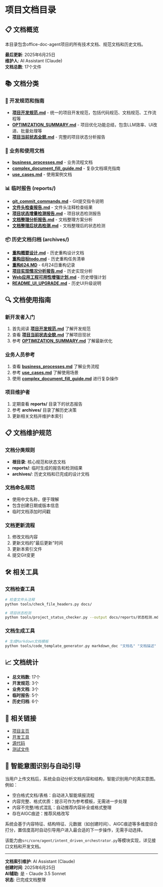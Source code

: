 # 项目文档目录

## 📋 文档概览

本目录包含office-doc-agent项目的所有技术文档、规范文档和历史文档。

**最后更新**: 2025年6月25日  
**维护人**: AI Assistant (Claude)  
**文档总数**: 17个文件  

## 📚 文档分类

### 🔧 开发规范和指南
- **[项目开发规范.md](项目开发规范.md)** - 统一的项目开发规范，包括代码规范、文档规范、工作流程等
- **[OPTIMIZATION_SUMMARY.md](OPTIMIZATION_SUMMARY.md)** - 项目优化功能总结，包含LLM效率、UI改进、批量处理等
- **[项目当前状态全貌.md](项目当前状态全貌.md)** - 完整的项目状态分析报告

### 📖 业务和使用文档
- **[business_processes.md](business_processes.md)** - 业务流程文档
- **[complex_document_fill_guide.md](complex_document_fill_guide.md)** - 复杂文档填充指南
- **[use_cases.md](use_cases.md)** - 使用案例文档

### 📊 临时报告 (reports/)
- **[git_commit_commands.md](reports/git_commit_commands.md)** - Git提交指令说明
- **[文件头检查报告.md](reports/文件头检查报告.md)** - 文件头注释检查结果
- **[项目状态增量检测报告.md](reports/项目状态增量检测报告.md)** - 项目状态检测报告
- **[文档整理分析报告.md](reports/文档整理分析报告.md)** - 文档整理方案分析
- **[文档整理后状态检测.md](reports/文档整理后状态检测.md)** - 文档整理后的状态检测

### 📦 历史文档归档 (archives/)
- **[重构概要设计.md](archives/重构概要设计.md)** - 历史重构设计文档
- **[重构目标todo.md](archives/重构目标todo.md)** - 历史重构任务清单
- **[重构624.MD](archives/重构624.MD)** - 6月24日重构记录
- **[项目实现情况分析报告.md](archives/项目实现情况分析报告.md)** - 历史实现分析
- **[Web应用工程可用性增强计划.md](archives/Web应用工程可用性增强计划.md)** - 历史增强计划
- **[README_UI_UPGRADE.md](archives/README_UI_UPGRADE.md)** - 历史UI升级说明

## 🔍 文档使用指南

### 新开发者入门
1. 首先阅读 **[项目开发规范.md](项目开发规范.md)** 了解开发规范
2. 查看 **[项目当前状态全貌.md](项目当前状态全貌.md)** 了解项目现状
3. 参考 **[OPTIMIZATION_SUMMARY.md](OPTIMIZATION_SUMMARY.md)** 了解最新优化

### 业务人员参考
1. 查看 **[business_processes.md](business_processes.md)** 了解业务流程
2. 参考 **[use_cases.md](use_cases.md)** 了解使用场景
3. 使用 **[complex_document_fill_guide.md](complex_document_fill_guide.md)** 进行复杂操作

### 项目维护者
1. 定期查看 **reports/** 目录下的状态报告
2. 参考 **archives/** 目录了解历史决策
3. 更新相关文档并维护本索引

## 📋 文档维护规范

### 文档分类规则
- **根目录**: 核心规范和状态文档
- **reports/**: 临时生成的报告和检测结果
- **archives/**: 历史文档和已完成的设计文档

### 文档命名规范
- 使用中文名称，便于理解
- 包含创建日期或版本信息
- 临时文档添加时间戳

### 文档更新流程
1. 修改文档内容
2. 更新文档的"最后更新"时间
3. 更新本索引文件
4. 提交Git变更

## 🛠️ 相关工具

### 文档检查工具
```bash
# 检查文件头注释
python tools/check_file_headers.py docs/

# 项目状态检测
python tools/project_status_checker.py --output docs/reports/状态检测.md
```

### 文档生成工具
```bash
# 生成Markdown文档模板
python tools/code_template_generator.py markdown_doc "文档名" "文档描述" --output docs/新文档.md
```

## 📈 文档统计

- **总文档数**: 17个
- **开发规范**: 3个
- **业务文档**: 3个
- **临时报告**: 5个
- **历史归档**: 6个

## 🔗 相关链接

- [项目主页](../README.md)
- [开发工具](../tools/)
- [源代码](../src/)
- [测试文件](../tests/)

## 🧠 智能意图识别与自动引导

当用户上传文档后，系统会自动分析文档内容和结构，智能识别用户的真实意图。例如：
- 空白格式文档/表格：自动进入智能填报流程
- 内容完整、格式优质：提示可作为参考模板，无需进一步处理
- 内容不完整/格式混乱：自动推荐内容补全或格式整理
- 存在AIGC痕迹：推荐风格改写

系统会基于内容特征、结构特征、元数据（如创建时间）、AIGC痕迹等多维度综合打分，置信度高时自动引导用户进入最合适的下一步操作，无需手动选择。

该能力由`src/core/agent/intent_driven_orchestrator.py`等模块实现，详见接口文档和开发文档。

---

**文档索引维护**: AI Assistant (Claude)  
**创建时间**: 2025年6月25日  
**AI辅助**: 是 - Claude 3.5 Sonnet  
**状态**: 已完成文档整理
